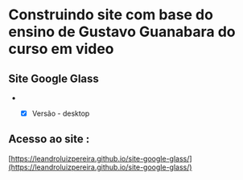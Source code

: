 # Construindo site com base do ensino de Gustavo Guanabara do curso em video

## Site Google Glass

 * -[x]  Versão - desktop 
 
 
 ## Acesso ao site :
 
 [https://leandroluizpereira.github.io/site-google-glass/](https://leandroluizpereira.github.io/site-google-glass/)
